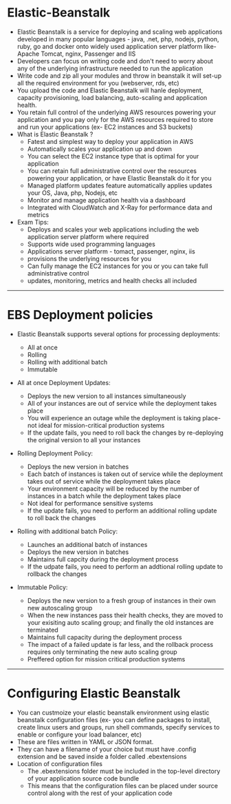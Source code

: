 # Elastic-Beanstalk

- Elastic Beanstalk is a service for deploying and scaling web applications developed in many popular languages - java, .net, php, nodejs, python, ruby, go and docker onto widely used application server platform like- Apache Tomcat, nginx, Passenger and IIS
- Developers can focus on writing code and don't need to worry about any of the underlying infrastructure needed to run the application
- Write code and zip all your modules and throw in beanstalk it will set-up all the required environment for you (webserver, rds, etc)
- You upload the code and Elastic Beanstalk will hanle deployment, capacity provisioning, load balancing, auto-scaling and application health.
- You retain full control of the underlying AWS resources powering your application and you pay only for the AWS resources required to store and run your applications (ex- EC2 instances and S3 buckets)
- What is Elastic Beanstalk ?
  - Fatest and simplest way to deploy your application in AWS
  - Automatically scales your application up and down
  - You can select the EC2 instance type that is optimal for your application
  - You can retain full administrative control over the resources powering your application, or have Elastic Beanstalk do it for you
  - Managed platform updates feature automatically applies updates your OS, Java, php, Nodejs, etc
  - Monitor and manage application health via a dashboard
  - Integrated with CloudWatch and X-Ray for performance data and metrics
- Exam Tips:
  - Deploys and scales your web applications including the web application server platform where required
  - Supports wide used programming languages
  - Applications server platform - tomact, passenger, nginx, iis
  - provisions the underlying resources for you
  - Can fully manage the EC2 instances for you or you can take full administrative control
  - updates, monitoring, metrics and health checks all included

---

# EBS Deployment policies

- Elastic Beanstalk supports several options for processing deployments:

  - All at once
  - Rolling
  - Rolling with additional batch
  - Immutable

- All at once Deployment Updates:

  - Deploys the new version to all instances simultaneously
  - All of your instances are out of service while the deployment takes place
  - You will experience an outage while the deployment is taking place- not ideal for mission-critical production systems
  - If the update fails, you need to roll back the changes by re-deploying the original version to all your instances

- Rolling Deployment Policy:

  - Deploys the new version in batches
  - Each batch of instances is taken out of service while the deployment takes out of service while the deployment takes place
  - Your environment capacity will be reduced by the number of instances in a batch while the deployment takes place
  - Not ideal for performance sensitive systems
  - If the update fails, you need to perform an additional rolling update to roll back the changes

- Rolling with additional batch Policy:

  - Launches an additional batch of instances
  - Deploys the new version in batches
  - Maintains full capcity during the deployment process
  - If the udpate fails, you need to perform an addtional rolling update to rollback the changes

- Immutable Policy:

  - Deploys the new version to a fresh group of instances in their own new autoscaling group
  - When the new instances pass their health checks, they are moved to your exisiting auto scaling group; and finally the old instances are terminated
  - Maintains full capacity during the deployment process
  - The impact of a failed update is far less, and the rollback process requires only terminating the new auto scaling group
  - Preffered option for mission critical production systems

---

# Configuring Elastic Beanstalk

- You can custmoize your elastic beanstalk environment using elastic beanstalk configuration files (ex- you can define packages to install, create linux users and groups, run shell commands, specify services to enable or configure your load balancer, etc)
- These are files written in YAML or JSON format.
- They can have a filename of your choice but must have .config extension and be saved inside a folder called .ebextensions
- Location of configuration files
  - The .ebextensions folder must be included in the top-level directory of your application source code bundle
  - This means that the configuration files can be placed under source control along with the rest of your application code
